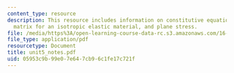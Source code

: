 ```yaml
---
content_type: resource
description: This resource includes information on constitutive equations, compliance
  matrix for an isotropic elastic material, and plane stress.
file: /media/https%3A/open-learning-course-data-rc.s3.amazonaws.com/16-21-techniques-for-structural-analysis-and-design-spring-2005/05953c9b99e07e647cb96c1fe17c721f_unit5_notes.pdf
file_type: application/pdf
resourcetype: Document
title: unit5_notes.pdf
uid: 05953c9b-99e0-7e64-7cb9-6c1fe17c721f
---
```

